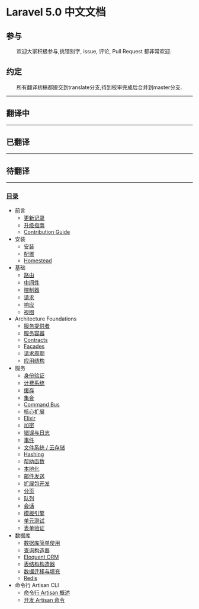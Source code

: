 # Laravel 5.0 中文文档
## 参与
&emsp;&emsp;欢迎大家积极参与,挑错别字, issue, 评论, Pull Request 都非常欢迎.

## 约定
&emsp;&emsp;所有翻译初稿都提交到translate分支,待到校审完成后合并到master分支.
___
## 翻译中
___

## 已翻译
___

## 待翻译
___
### [目录](docs/5.0/documentation.md)

- 前言
    - [更新记录](docs/5.0/releases.md)
    - [升级指南](docs/5.0/upgrade.md)
    - [Contribution Guide](docs/5.0/contributions.md)
- 安装
    - [安装](docs/5.0/installation.md)
    - [配置](docs/5.0/configuration.md)
    - [Homestead](docs/5.0/homestead.md)
- 基础
    - [路由](docs/5.0/routing.md)
    - [中间件](docs/5.0/middleware.md)
    - [控制器](docs/5.0/controllers.md)
    - [请求](docs/5.0/requests.md)
    - [响应](docs/5.0/responses.md)
    - [视图](docs/5.0/views.md)
- Architecture Foundations
    - [服务提供者](docs/5.0/providers.md)
    - [服务容器](docs/5.0/container.md)
    - [Contracts](docs/5.0/contracts.md)
    - [Facades](docs/5.0/facades.md)
    - [请求周期](docs/5.0/lifecycle.md)
    - [应用结构](docs/5.0/structure.md)
- 服务
    - [身份验证](docs/5.0/authentication.md)
    - [计费系统](docs/5.0/billing.md)
    - [缓存](docs/5.0/cache.md)
    - [集合](docs/5.0/collections.md)
    - [Command Bus](docs/5.0/bus.md)
    - [核心扩展](docs/5.0/extending.md)
    - [Elixir](docs/5.0/elixir.md)
    - [加密](docs/5.0/encryption.md)
    - [错误与日志](docs/5.0/errors.md)
    - [事件](docs/5.0/events.md)
    - [文件系统 / 云存储](docs/5.0/filesystem.md)
    - [Hashing](docs/5.0/hashing.md)
    - [帮助函数](docs/5.0/helpers.md)
    - [本地化](docs/5.0/localization.md)
    - [邮件发送](docs/5.0/mail.md)
    - [扩展包开发](docs/5.0/packages.md)
    - [分页](docs/5.0/pagination.md)
    - [队列](docs/5.0/queues.md)
    - [会话](docs/5.0/session.md)
    - [模板引擎](docs/5.0/templates.md)
    - [单元测试](docs/5.0/testing.md)
    - [表单验证](docs/5.0/validation.md)
- 数据库
    - [数据库简单使用](docs/5.0/database.md)
    - [查询构造器](docs/5.0/queries.md)
    - [Eloquent ORM](docs/5.0/eloquent.md)
    - [表结构构造器](docs/5.0/schema.md)
    - [数据迁移与填充](docs/5.0/migrations.md)
    - [Redis](docs/5.0/redis.md)
- 命令行 Artisan CLI
    - [命令行 Artisan 概述](docs/5.0/artisan.md)
    - [开发 Artisan 命令](docs/5.0/commands.md)
